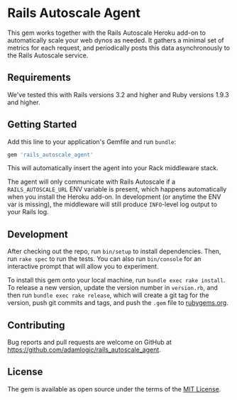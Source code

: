 # Rails Autoscale Agent

This gem works together with the Rails Autoscale Heroku add-on
to automatically scale your web dynos as needed.
It gathers a minimal set of metrics for each request,
and periodically posts this data asynchronously to the Rails Autoscale service.

## Requirements

We've tested this with Rails versions 3.2 and higher and Ruby versions 1.9.3 and higher.

## Getting Started

Add this line to your application's Gemfile and run `bundle`:

```ruby
gem 'rails_autoscale_agent'
```

This will automatically insert the agent into your Rack middleware stack.

The agent will only communicate with Rails Autoscale if a `RAILS_AUTOSCALE_URL` ENV variable is present,
which happens automatically when you install the Heroku add-on.
In development (or anytime the ENV var is missing), the middleware will still produce
`INFO`-level log output to your Rails log.

## Development

After checking out the repo, run `bin/setup` to install dependencies.
Then, run `rake spec` to run the tests.
You can also run `bin/console` for an interactive prompt that will allow you to experiment.

To install this gem onto your local machine, run `bundle exec rake install`.
To release a new version, update the version number in `version.rb`,
and then run `bundle exec rake release`, which will create a git tag for the version,
push git commits and tags, and push the `.gem` file to [rubygems.org](https://rubygems.org).

## Contributing

Bug reports and pull requests are welcome on GitHub at https://github.com/adamlogic/rails_autoscale_agent.

## License

The gem is available as open source under the terms of the [MIT License](http://opensource.org/licenses/MIT).

